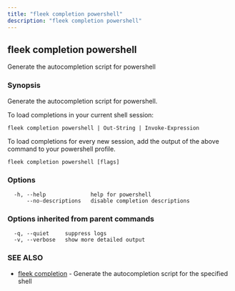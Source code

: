 ```yaml
---
title: "fleek completion powershell"
description: "fleek completion powershell"
---
```

## fleek completion powershell

Generate the autocompletion script for powershell

### Synopsis

Generate the autocompletion script for powershell.

To load completions in your current shell session:

	fleek completion powershell | Out-String | Invoke-Expression

To load completions for every new session, add the output of the above command
to your powershell profile.


```
fleek completion powershell [flags]
```

### Options

```
  -h, --help              help for powershell
      --no-descriptions   disable completion descriptions
```

### Options inherited from parent commands

```
  -q, --quiet     suppress logs
  -v, --verbose   show more detailed output
```

### SEE ALSO

* [fleek completion](/docs/cli/fleek_completion/)	 - Generate the autocompletion script for the specified shell

